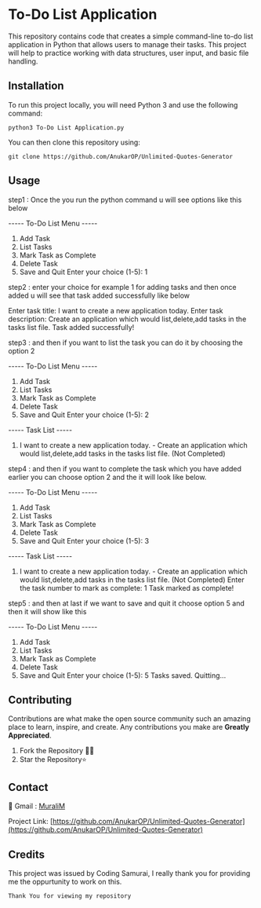# To-Do List Application


This repository contains code that creates a simple command-line to-do list application in Python that
allows users to manage their tasks. This project will help to practice working with data
structures, user input, and basic file handling.

## Installation

To run this project locally, you will need Python 3 and use the following command:

```
python3 To-Do List Application.py
```

You can then clone this repository using:

```
git clone https://github.com/AnukarOP/Unlimited-Quotes-Generator
```

## Usage

step1 : Once the you run the python command u will see options like this below

----- To-Do List Menu -----
1. Add Task
2. List Tasks
3. Mark Task as Complete
4. Delete Task
5. Save and Quit
Enter your choice (1-5): 1

step2 : enter your choice for example 1 for adding tasks and then once added u will see that task added successfully like below

Enter task title: I want to create a new application today.
Enter task description: Create an application which would list,delete,add tasks in the tasks list file.
Task added successfully!

step3 : and then if you want to list the task you can do it by choosing the option 2

----- To-Do List Menu -----
1. Add Task
2. List Tasks
3. Mark Task as Complete
4. Delete Task
5. Save and Quit
Enter your choice (1-5): 2

----- Task List -----
1. I want to create a new application today. - Create an application which would list,delete,add tasks in the tasks list file. (Not Completed)

step4 : and then if you want to complete the task which you have added earlier you can choose option 2 and the it will look like below.

----- To-Do List Menu -----
1. Add Task
2. List Tasks
3. Mark Task as Complete
4. Delete Task
5. Save and Quit
Enter your choice (1-5): 3

----- Task List -----
1. I want to create a new application today. - Create an application which would list,delete,add tasks in the tasks list file. (Not Completed)
Enter the task number to mark as complete: 1
Task marked as complete!

step5 : and then at last if we want to save and quit it choose option 5 and then it will show like this 

----- To-Do List Menu -----
1. Add Task
2. List Tasks
3. Mark Task as Complete
4. Delete Task
5. Save and Quit
Enter your choice (1-5): 5
Tasks saved. Quitting...



## Contributing

Contributions are what make the open source community such an amazing place to learn, inspire, and create. Any contributions you make are **Greatly Appreciated**.

1. Fork the Repository 🤝🏻
2. Star the Repository⭐


## Contact
🚀 Gmail : [MuraliM](muraliece057@gmail.com)

Project Link: [https://github.com/AnukarOP/Unlimited-Quotes-Generator](https://github.com/AnukarOP/Unlimited-Quotes-Generator)

## Credits

This project was issued by Coding Samurai, I really thank you for providing me the oppurtunity to work on this.

```Thank You for viewing my repository```
  
